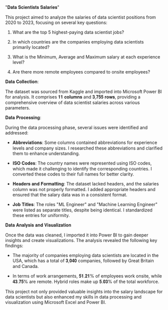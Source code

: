  "𝐃𝐚𝐭𝐚 𝐒𝐜𝐢𝐞𝐧𝐭𝐢𝐬𝐭𝐬 𝐒𝐚𝐥𝐚𝐫𝐢𝐞𝐬"



This project aimed to analyze the salaries of data scientist positions from 2020 to 2023, focusing on several key questions:

1. What are the top 5 highest-paying data scientist jobs?

2. In which countries are the companies employing data scientists primarily located?

3. What is the Minimum, Average and Maximum salary at each experience level?

4. Are there more remote employees compared to onsite employees?

𝐃𝐚𝐭𝐚 𝐂𝐨𝐥𝐥𝐞𝐜𝐭𝐢𝐨𝐧:

The dataset was sourced from Kaggle and imported into Microsoft Power BI for analysis. It comprises 𝟏𝟏 𝐜𝐨𝐥𝐮𝐦𝐧𝐬 and 𝟑,𝟕𝟓𝟓 𝐫𝐨𝐰𝐬, providing a comprehensive overview of data scientist salaries across various parameters.

𝐃𝐚𝐭𝐚 𝐏𝐫𝐨𝐜𝐞𝐬𝐬𝐢𝐧𝐠:

During the data processing phase, several issues were identified and addressed:

- 𝐀𝐛𝐛𝐫𝐞𝐯𝐢𝐚𝐭𝐢𝐨𝐧𝐬: Some columns contained abbreviations for experience levels and company sizes. I researched these abbreviations and clarified them to enhance understanding.

- 𝐈𝐒𝐎 𝐂𝐨𝐝𝐞𝐬: The country names were represented using ISO codes, which made it challenging to identify the corresponding countries. I converted these codes to their full names for better clarity.

- 𝐇𝐞𝐚𝐝𝐞𝐫𝐬 𝐚𝐧𝐝 𝐅𝐨𝐫𝐦𝐚𝐭𝐭𝐢𝐧𝐠: The dataset lacked headers, and the salaries column was not properly formatted. I added appropriate headers and ensured that the salary data was in a consistent format.

- 𝐉𝐨𝐛 𝐓𝐢𝐭𝐥𝐞𝐬: The roles "ML Engineer" and "Machine Learning Engineer" were listed as separate titles, despite being identical. I standardized these entries for uniformity.

𝐃𝐚𝐭𝐚 𝐀𝐧𝐚𝐥𝐲𝐬𝐢𝐬 𝐚𝐧𝐝 𝐕𝐢𝐬𝐮𝐚𝐥𝐢𝐳𝐚𝐭𝐢𝐨𝐧

Once the data was cleaned, I imported it into Power BI to gain deeper insights and create visualizations. The analysis revealed the following key findings:

- The majority of companies employing data scientists are located in the USA, which has a total of 𝟑,𝟎𝟒𝟎 companies, followed by Great Britain and Canada.

- In terms of work arrangements, 𝟓𝟏.𝟐𝟏% of employees work onsite, while 𝟒𝟑.𝟕𝟓% are remote. Hybrid roles make up 𝟓.𝟎𝟑% of the total workforce.

This project not only provided valuable insights into the salary landscape for data scientists but also enhanced my skills in data processing and visualization using Microsoft Excel and Power BI.
